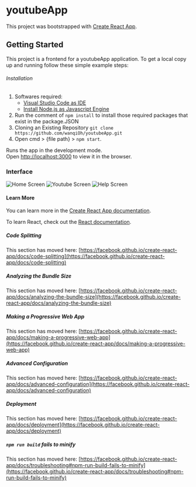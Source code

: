 # youtubeApp

This project was bootstrapped with [Create React App](https://github.com/facebook/create-react-app).

## Getting Started

This project is a frontend for a youtubeApp application. To get a local copy up and running follow these simple example steps:

###### Installation
1. Softwares required:
   - [Visual Studio Code as IDE](https://code.visualstudio.com/download)
   - [Install Node.js as Javascript Engine](https://nodejs.org/en/download/)
2. Run the comment of `npm install` to install those required packages that exist in the package.JSON
3. Cloning an Existing Repository `git clone https://github.com/wanqiOh/youtubeApp.git`
4. Open cmd > {file path} > `npm start`.

Runs the app in the development mode.\
Open [http://localhost:3000](http://localhost:3000) to view it in the browser.

### Interface
![Home Screen](https://firebasestorage.googleapis.com/v0/b/rentalapp-fa5bd.appspot.com/o/images%2Fhome.PNG?alt=media&token=75b0b846-b2f7-45f9-86b4-17adba635a72)
![Youtube Screen](https://firebasestorage.googleapis.com/v0/b/rentalapp-fa5bd.appspot.com/o/images%2Fyoutube.PNG?alt=media&token=4f32b7a1-2cf5-4113-8594-aa395224e32f)
![Help Screen](https://firebasestorage.googleapis.com/v0/b/rentalapp-fa5bd.appspot.com/o/images%2Fhelp.PNG?alt=media&token=016cd7f7-9007-4653-8bce-8b65244a513b)

#### Learn More

You can learn more in the [Create React App documentation](https://facebook.github.io/create-react-app/docs/getting-started).

To learn React, check out the [React documentation](https://reactjs.org/).

##### Code Splitting

This section has moved here: [https://facebook.github.io/create-react-app/docs/code-splitting](https://facebook.github.io/create-react-app/docs/code-splitting)

##### Analyzing the Bundle Size

This section has moved here: [https://facebook.github.io/create-react-app/docs/analyzing-the-bundle-size](https://facebook.github.io/create-react-app/docs/analyzing-the-bundle-size)

##### Making a Progressive Web App

This section has moved here: [https://facebook.github.io/create-react-app/docs/making-a-progressive-web-app](https://facebook.github.io/create-react-app/docs/making-a-progressive-web-app)

##### Advanced Configuration

This section has moved here: [https://facebook.github.io/create-react-app/docs/advanced-configuration](https://facebook.github.io/create-react-app/docs/advanced-configuration)

##### Deployment

This section has moved here: [https://facebook.github.io/create-react-app/docs/deployment](https://facebook.github.io/create-react-app/docs/deployment)

##### `npm run build` fails to minify

This section has moved here: [https://facebook.github.io/create-react-app/docs/troubleshooting#npm-run-build-fails-to-minify](https://facebook.github.io/create-react-app/docs/troubleshooting#npm-run-build-fails-to-minify)

